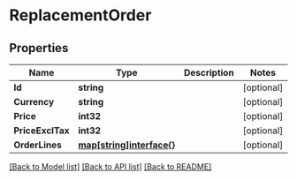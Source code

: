 # ReplacementOrder

## Properties

Name | Type | Description | Notes
------------ | ------------- | ------------- | -------------
**Id** | **string** |  | [optional] 
**Currency** | **string** |  | [optional] 
**Price** | **int32** |  | [optional] 
**PriceExclTax** | **int32** |  | [optional] 
**OrderLines** | [**map[string]interface{}**](.md) |  | [optional] 

[[Back to Model list]](../README.md#documentation-for-models) [[Back to API list]](../README.md#documentation-for-api-endpoints) [[Back to README]](../README.md)


